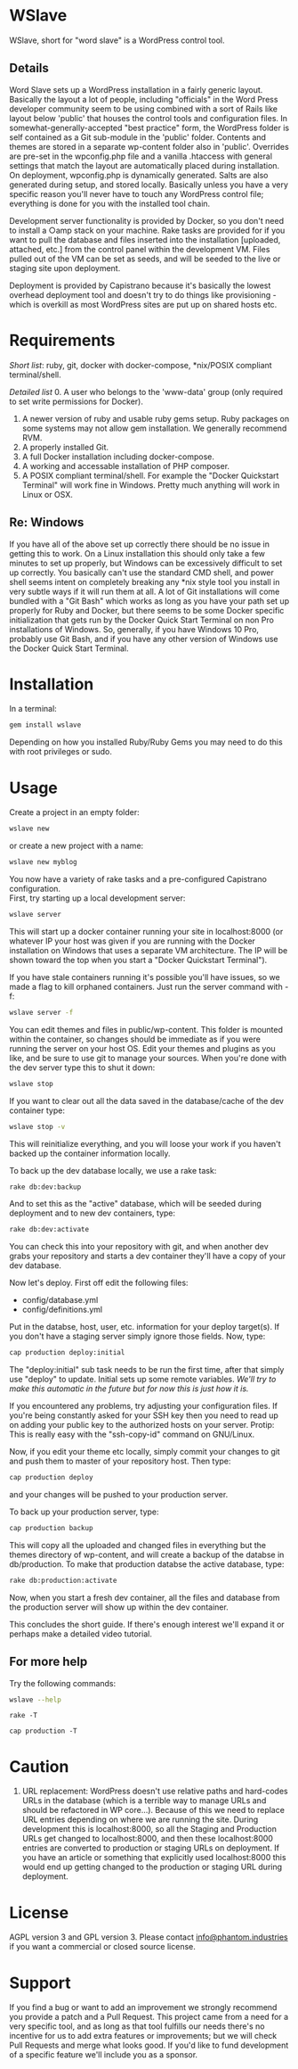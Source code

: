WSlave
======
WSlave, short for "word slave" is a WordPress control tool.

Details
-------
Word Slave sets up a WordPress installation in a fairly generic layout.
Basically the layout a lot of people, including "officials" in the Word Press developer community 
seem to be using combined with a sort of Rails like layout below 'public' that houses the control 
tools and configuration files. In somewhat-generally-accepted "best practice" form, the WordPress 
folder is self contained as a Git sub-module in the 'public' folder. 
Contents and themes are stored in a separate wp-content folder also in 'public'. Overrides are 
pre-set in the wpconfig.php file and a vanilla .htaccess with general settings that match the 
layout are automatically placed during installation. On deployment, wpconfig.php 
is dynamically generated. Salts are also generated during setup, and stored locally. Basically 
unless you have a very specific reason you'll never have to touch any WordPress control file; 
everything is done for you with the installed tool chain.
  
Development server functionality is provided by Docker, so you don't need to install a ○amp 
stack on your machine. Rake tasks are provided for if you want to pull the database and files 
inserted into the installation [uploaded, attached, etc.] from the control panel within the 
development VM. Files pulled out of the VM can be set as seeds, and will be seeded to the live 
or staging site upon deployment.

Deployment is provided by Capistrano because it's basically the lowest overhead deployment tool 
and doesn't try to do things like provisioning - which is overkill as most WordPress sites are 
put up on shared hosts etc.

Requirements
============
*Short list*: ruby, git, docker with docker-compose, \*nix/POSIX compliant terminal/shell.
  
*Detailed list*
0. A user who belongs to the 'www-data' group (only required to set write permissions for Docker).
1. A newer version of ruby and usable ruby gems setup. Ruby packages on some systems may not allow 
  gem installation. We generally recommend RVM.
2. A properly installed Git.
3. A full Docker installation including docker-compose.
4. A working and accessable installation of PHP composer.
5. A POSIX compliant terminal/shell. For example the "Docker Quickstart Terminal" will work fine 
  in Windows. Pretty much anything will work in Linux or OSX.

Re: Windows
-----------
If you have all of the above set up correctly there should be no issue in getting this to work. 
On a Linux installation this should only take a few minutes to set up properly, but Windows can 
be excessively difficult to set up correctly. You basically can't use the standard CMD shell, and 
power shell seems intent on completely breaking any \*nix style tool you install in very subtle 
ways if it will run them at all. A lot of Git installations will come bundled with a "Git Bash" 
which works as long as you have your path set up properly for Ruby and Docker, but there seems 
to be some Docker specific initialization that gets run by the Docker Quick Start Terminal on 
non Pro installations of Windows. So, generally, if you have Windows 10 Pro, probably use 
Git Bash, and if you have any other version of Windows use the Docker Quick Start Terminal.

Installation
============
In a terminal:
```sh
gem install wslave
```
Depending on how you installed Ruby/Ruby Gems you may need to do this with root privileges or 
sudo.

Usage
=====
Create a project in an empty folder:
```sh
wslave new
```
or create a new project with a name:
```sh
wslave new myblog
```

You now have a variety of rake tasks and a pre-configured Capistrano configuration.  
First, try starting up a local development server:
```sh
wslave server
```
This will start up a docker container running your site in localhost:8000 (or whatever IP your 
host was given if you are running with the Docker installation on Windows that 
uses a separate VM architecture. The IP will be shown toward the top when you start a 
"Docker Quickstart Terminal").  
  
If you have stale containers running it's possible you'll have issues, so we made a 
flag to kill orphaned containers. Just run the server command with -f:
```sh
wslave server -f
```
  
You can edit themes and files in public/wp-content. This folder is mounted within the 
container, so changes should be immediate as if you were running the server on your host OS. 
Edit your themes and plugins as you like, and be sure to use git to manage your sources. 
When you're done with the dev server type this to shut it down:
```sh
wslave stop
```
If you want to clear out all the data saved in the database/cache of the dev container type:
```sh
wslave stop -v
```
This will reinitialize everything, and you will loose your work if you haven't backed up the 
container information locally.  
  
To back up the dev database locally, we use a rake task:
```sh
rake db:dev:backup
```
And to set this as the "active" database, which will be seeded during deployment and to new 
dev containers, type:
```sh
rake db:dev:activate
```
You can check this into your repository with git, and when another dev grabs your repository 
and starts a dev container they'll have a copy of your dev database.  
  
Now let's deploy. First off edit the following files:
 * config/database.yml
 * config/definitions.yml

Put in the databse, host, user, etc. information for your deploy target(s). If you don't 
have a staging server simply ignore those fields. Now, type:
```sh
cap production deploy:initial
```
The "deploy:initial" sub task needs to be run the first time, after that simply use "deploy" 
to update. Initial sets up some remote variables. *We'll try to make this automatic 
in the future but for now this is just how it is.*  
  
If you encountered any problems, try adjusting your configuration files. If you're being 
constantly asked for your SSH key then you need to read up on adding your public key to the 
authorized hosts on your server. Protip: This is really easy with the "ssh-copy-id" command on 
GNU/Linux.  
  
Now, if you edit your theme etc locally, simply commit your changes to git and push them to 
master of your repository host. Then type:
```sh
cap production deploy
```
and your changes will be pushed to your production server.  
  
To back up your production server, type:
```sh
cap production backup
```
This will copy all the uploaded and changed files in everything but the themes directory of 
wp-content, and will create a backup of the databse in db/production. To make that production 
databse the active database, type:
```sh
rake db:production:activate
```
Now, when you start a fresh dev container, all the files and database from the production server 
will show up within the dev container.  
  
This concludes the short guide. If there's enough interest we'll expand it or perhaps make a 
detailed video tutorial.

For more help
-------------
Try the following commands:
```sh
wslave --help
```
```
rake -T
```
```
cap production -T
```

Caution
=======
1. URL replacement: WordPress doesn't use relative paths and hard-codes URLs in the database 
  (which is a terrible way to manage URLs and should be refactored in WP core...). Because of 
  this we need to replace URL entries depending on where we are running the site. During 
  development this is localhost:8000, so all the Staging and Production URLs get changed to 
  localhost:8000, and then these localhost:8000 entries are converted to production or staging 
  URLs on deployment. If you have an article or something that explicitly used localhost:8000 
  this would end up getting changed to the production or staging URL during deployment.


License
=======
AGPL version 3 and GPL version 3. Please contact info@phantom.industries if you want a commercial 
or closed source license.

Support
=======
If you find a bug or want to add an improvement we strongly recommend you provide a patch and a 
Pull Request. This project came from a need for a very specific tool, and as long as that tool 
fulfills our needs there's no incentive for us to add extra features or improvements; but we will 
check Pull Requests and merge what looks good. If you'd like to fund development of a specific 
feature we'll include you as a sponsor.
